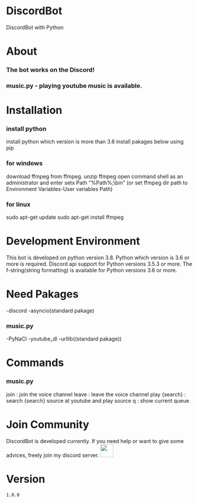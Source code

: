 # DiscordBot
DiscordBot with Python

# About
### The bot works on the Discord!
### music.py - playing youtube music is available.

# Installation
### install python
install python which version is more than 3.6
install pakages below using pip

### for windows
download ffmpeg from ffmpeg.
unzip ffmpeg
open command shell as an administrator and enter setx Path "%Path%;<your ffmpeg dir path>\bin"
(or set ffmpeg dir path to Environment Variables-User variables Path)

### for linux
sudo apt-get update
sudo apt-get install ffmpeg

# Development Environment
This bot  is developed on python version 3.8.
Python which version is 3.6 or more is required.
Discord api support for Python versions 3.5.3 or more.
The f-string(string formatting) is available for Python versions 3.6 or more. 

# Need Pakages

-discord
-asyncio(standard pakage)

### music.py
-PyNaCl
-youtube_dl
-urllib((standard pakage))

# Commands

### music.py
join : join the voice channel
leave : leave the voice channel
play {search} : search {search} source at youtube and play source
q : show current queue

# Join Community
DiscordBot is developed currently. If you need help or want to give some advices, freely join my discord server.
<a href="http://join.shfd27.p-e.kr"><img src="https://upload.wikimedia.org/wikipedia/commons/thumb/9/90/Discord-512.webp/512px-Discord-512.webp.png" height="35px" width="35px"></a>

# Version
`1.0.0`
